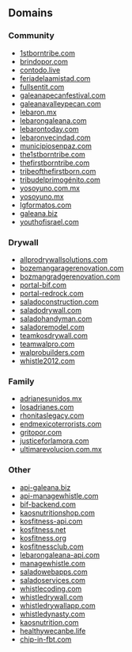 ## Domains
### Community
<ul>
  <li>
    <a href="https://1stborntribe.com" target="_blank">1stborntribe.com</a>
  </li>
  <li>
    <a href="https://brindopor.com" target="_blank">brindopor.com</a>
  </li>
  <li>
    <a href="https://contodo.live" target="_blank">contodo.live</a>
  </li>
  <li>
    <a href="https://feriadelaamistad.com" target="_blank">feriadelaamistad.com</a>
  </li>
  <li>
    <a href="https://fullsentit.com" target="_blank">fullsentit.com</a>
  </li>
  <li>
    <a href="https://galeanapecanfestival.com" target="_blank">galeanapecanfestival.com</a>
  </li>
  <li>
    <a href="https://galeanavalleypecan.com" target="_blank">galeanavalleypecan.com</a>
  </li>
  <li>
    <a href="https://lebaron.mx" target="_blank">lebaron.mx</a>
  </li>
  <li>
    <a href="https://lebarongaleana.com" target="_blank">lebarongaleana.com</a>
  </li>
  <li>
    <a href="https://lebarontoday.com" target="_blank">lebarontoday.com</a>
  </li>
  <li>
    <a href="https://lebaronvecindad.com" target="_blank">lebaronvecindad.com</a>
  </li>
  <li>
    <a href="https://municipiosenpaz.com" target="_blank">municipiosenpaz.com</a>
  </li>
  <li>
    <a href="https://the1stborntribe.com" target="_blank">the1stborntribe.com</a>
  </li>
  <li>
    <a href="https://thefirstborntribe.com" target="_blank">thefirstborntribe.com</a>
  </li>
  <li>
    <a href="https://tribeofthefirstborn.com" target="_blank">tribeofthefirstborn.com</a>
  </li>
  <li>
    <a href="https://tribudelprimogénito.com" target="_blank">tribudelprimogénito.com</a>
  </li>
  <li>
    <a href="https://yosoyuno.com.mx" target="_blank">yosoyuno.com.mx</a>
  </li>
  <li>
    <a href="https://yosoyuno.mx" target="_blank">yosoyuno.mx</a>
  </li>
  <li>
    <a href="https://lgformatos.com" target="_blank">lgformatos.com</a>
  </li>
  <li>
    <a href="https://galeana.biz" target="_blank">galeana.biz</a>
  </li>
  <li>
    <a href="https://youthofisrael.com" target="_blank">youthofisrael.com</a>
  </li>
</ul>

### Drywall
<ul>
  <li>
    <a href="https://allprodrywallsolutions.com" target="_blank">allprodrywallsolutions.com</a>
  </li>
  <li>
    <a href="https://bozemangaragerenovation.com" target="_blank">bozemangaragerenovation.com</a>
  </li>
  <li>
    <a href="https://bozmangradgerenovation.com" target="_blank">bozmangradgerenovation.com</a>
  </li>
  <li>
    <a href="https://portal-bif.com" target="_blank">portal-bif.com</a>
  </li>
  <li>
    <a href="https://portal-redrock.com" target="_blank">portal-redrock.com</a>
  </li>
  <li>
    <a href="https://saladoconstruction.com" target="_blank">saladoconstruction.com</a>
  </li>
  <li>
    <a href="https://saladodrywall.com" target="_blank">saladodrywall.com</a>
  </li>
  <li>
    <a href="https://saladohandyman.com" target="_blank">saladohandyman.com</a>
  </li>
  <li>
    <a href="https://saladoremodel.com" target="_blank">saladoremodel.com</a>
  </li>  
  <li>
    <a href="https://teamkosdrywall.com" target="_blank">teamkosdrywall.com</a>
  </li>
  <li>
    <a href="https://teamwalpro.com" target="_blank">teamwalpro.com</a>
  </li>
  <li>
    <a href="https://walprobuilders.com" target="_blank">walprobuilders.com</a>
  </li>
  <li>
    <a href="https://whistle2012.com" target="_blank">whistle2012.com</a>
  </li>
</ul>

### Family
<ul>
  <li>
    <a href="https://adrianesunidos.mx" target="_blank">adrianesunidos.mx</a>
  </li>
  <li>
    <a href="https://losadrianes.com" target="_blank">losadrianes.com</a>
  </li>
  <li>
    <a href="https://rhonitaslegacy.com" target="_blank">rhonitaslegacy.com</a>
  </li>
  <li>
    <a href="https://endmexicoterrorists.com" target="_blank">endmexicoterrorists.com</a>
  </li>
  <li>
    <a href="https://gritopor.com" target="_blank">gritopor.com</a>
  </li>
  <li>
    <a href="https://justiceforlamora.com" target="_blank">justiceforlamora.com</a>
  </li>
  <li>
    <a href="https://ultimarevolucion.com.mx" target="_blank">ultimarevolucion.com.mx</a>
  </li>
</ul>

### Other
<ul>
  <li>
    <a href="https://api-galeana.biz" target="_blank">api-galeana.biz</a>
  </li>
  <li>
    <a href="https://api-managewhistle.com" target="_blank">api-managewhistle.com</a>
  </li>
  <li>
    <a href="https://bif-backend.com" target="_blank">bif-backend.com</a>
  </li>
  <li>
    <a href="https://kaosnutritionshop.com" target="_blank">kaosnutritionshop.com</a>
  </li>
  <li>
    <a href="https://kosfitness-api.com" target="_blank">kosfitness-api.com</a>
  </li>
  <li>
    <a href="https://kosfitness.net" target="_blank">kosfitness.net</a>
  </li>
  <li>
    <a href="https://kosfitness.org" target="_blank">kosfitness.org</a>
  </li>
  <li>
    <a href="https://kosfitnessclub.com" target="_blank">kosfitnessclub.com</a>
  </li>
  <li>
    <a href="https://lebarongaleana-api.com" target="_blank">lebarongaleana-api.com</a>
  </li>
  <li>
    <a href="https://managewhistle.com" target="_blank">managewhistle.com</a>
  </li>
  <li>
    <a href="https://saladowebapps.com" target="_blank">saladowebapps.com</a>
  </li>
  <li>
    <a href="https://saladoservices.com" target="_blank">saladoservices.com</a>
  </li>
  <li>
    <a href="https://whistlecoding.com" target="_blank">whistlecoding.com</a>
  </li>
  <li>
    <a href="https://whistledrywall.com" target="_blank">whistledrywall.com</a>
  </li>
  <li>
    <a href="https://whistledrywallapp.com" target="_blank">whistledrywallapp.com</a>
  </li>
  <li>
    <a href="https://whistledynasty.com" target="_blank">whistledynasty.com</a>
  </li>
  <li>
    <a href="https://kaosnutrition.com" target="_blank">kaosnutrition.com</a>
  </li>
  <li>
    <a href="https://healthywecanbe.life" target="_blank">healthywecanbe.life</a>
  </li>
  <li>
    <a href="https://chip-in-fbt.com" target="_blank">chip-in-fbt.com</a>
  </li>
</ul>